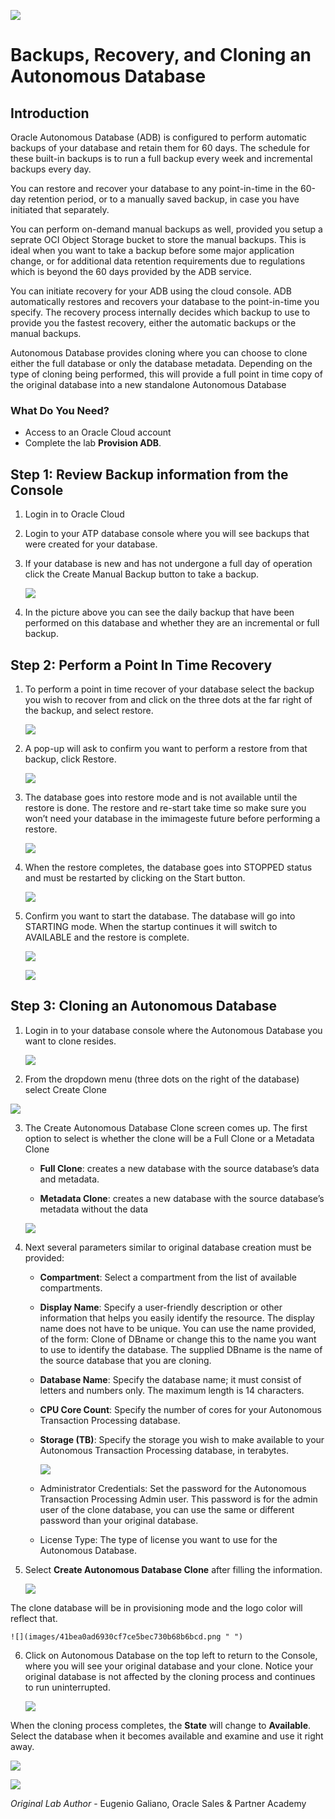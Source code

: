 ![](./images/adbtitle.png " ")
# Backups, Recovery, and Cloning an Autonomous Database

## Introduction

Oracle Autonomous Database (ADB) is configured to perform automatic backups of
your database and retain them for 60 days. The schedule for these built-in
backups is to run a full backup every week and incremental backups every day.

You can restore and recover your database to any point-in-time in the 60-day
retention period, or to a manually saved backup, in case you have initiated that
separately.

You can perform on-demand manual backups as well, provided you setup a seprate
OCI Object Storage bucket to store the manual backups. This is ideal when you
want to take a backup before some major application change, or for additional
data retention requirements due to regulations which is beyond the 60 days
provided by the ADB service.

You can initiate recovery for your ADB using the cloud console. ADB
automatically restores and recovers your database to the point-in-time you
specify. The recovery process internally decides which backup to use to provide
you the fastest recovery, either the automatic backups or the manual backups.

Autonomous Database provides cloning where you can choose to clone either the
full database or only the database metadata. Depending on the type of cloning
being performed, this will provide a full point in time copy of the original
database into a new standalone Autonomous Database

### What Do You Need? ###
* Access to an Oracle Cloud account
* Complete the lab **Provision ADB**.

## Step 1:  Review Backup information from the Console

1. Login in to Oracle Cloud
2.  Login to your ATP database console where you will see backups that were
    created for your database. 
3.  If your database is new and has not undergone a full day of operation click the Create Manual Backup button to take a backup.

    ![](images/7a107bb9d4933a91757f5720ef4e6e56.png " ")


2. In the picture above you can see the daily backup that have been performed
    on this database and whether they are an incremental or full backup. 

    
## Step 2:  Perform a Point In Time Recovery

1. To perform a point in time recover of your database select the backup you wish
    to recover from and click on the three dots at the far right of the backup,
    and select restore.

    ![](images/4167347b2b1b48e7b1328e64b1d89fde.png " ")

2. A pop-up will ask to confirm you want to perform a restore from that backup,
    click Restore.

    ![](images/3b5e0cab0db032290c4e6733e09bdf63.png " ")

3. The database goes into restore mode and is not available until the restore
    is done. The restore and re-start take time so make sure you won’t need your
    database in the imimageste future before performing a restore.

    ![](images/dc1f1f3bf82e54dbbe4f20c464a7202e.png " ")

4. When the restore completes, the database goes into STOPPED status and must
    be restarted by clicking on the Start button.

    ![](images/dc72e6224e7ab9738118a940d648bf08.png " ")

5. Confirm you want to start the database. The database will go into STARTING
    mode. When the startup continues it will switch to AVAILABLE and the restore
    is complete.

    ![](images/d7fa5abbe58194529d1353015e13dfc2.png " ")

    ![](images/f900886cffab7081cc16edb017720eb6.png " ")


## Step 3: Cloning an Autonomous Database ##

1. Login in to your database console where the Autonomous Database you want to
    clone resides.

    ![](images/b93dac15864e372ba2a9d0897c4ea09d.png " ")

2. From the dropdown menu (three dots on the right of the database) select
    Create Clone

![](images/05ec970822b6431a7543c420130ed44f.png " ")

3. The Create Autonomous Database Clone screen comes up. The first option to
    select is whether the clone will be a Full Clone or a Metadata Clone

    -  **Full Clone**: creates a new database with the source database’s data and
    metadata.

    -  **Metadata Clone**: creates a new database with the source database’s
    metadata without the data

    ![](images/961a2b416629173ade69dae8f3e99b4e.png " ")

4. Next several parameters similar to original database creation must be
    provided:

    -   **Compartment**: Select a compartment from the list of available
        compartments.

    -   **Display Name**: Specify a user-friendly description or other information
        that helps you easily identify the resource. The display name does not have
        to be unique. You can use the name provided, of the form: Clone of DBname or
        change this to the name you want to use to identify the database. The
        supplied DBname is the name of the source database that you are cloning.

    -   **Database Name**: Specify the database name; it must consist of letters and
        numbers only. The maximum length is 14 characters.

    -   **CPU Core Count**: Specify the number of cores for your Autonomous
        Transaction Processing database.

    -   **Storage (TB)**: Specify the storage you wish to make available to your
        Autonomous Transaction Processing database, in terabytes.

        ![](images/9706dcb5ae32829651a5eeca40b875a5.png " ")

    -   Administrator Credentials: Set the password for the Autonomous Transaction
        Processing Admin user. This password is for the admin user of the clone
        database, you can use the same or different password than your original
        database.

    -   License Type: The type of license you want to use for the Autonomous
        Database.

5. Select **Create Autonomous Database Clone** after filling the information.

    ![](images/51a6ea1fd83874b52915b53e75845c4f.png " ")

The clone database will be in provisioning mode and the logo color will reflect that.

    ![](images/41bea0ad6930cf7ce5bec730b68b6bcd.png " ")

6. Click on Autonomous Database on the top left to return to the Console, where
    you will see your original database and your clone. Notice your original
    database is not affected by the cloning process and continues to run
    uninterrupted.

    ![](images/78022182cb513aa87124e1a91b607750.png " ")

When the cloning process completes, the **State** will change to     **Available**. Select the database when it becomes available and examine and use it right away.

![](images/5871983748ae7bc624c301ed862ef111.png " ")

![](images/085e2f9db8e60cc18b4e82922927b756.png " ")


*Original Lab Author* - Eugenio Galiano, Oracle Sales & Partner Academy


 
